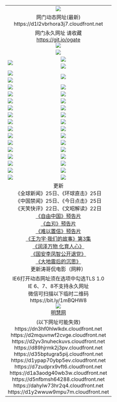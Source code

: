 ﻿<table>
  <tr></tr>
  <tr><td colspan=2 align=center><img src="https://d1l2vbrhora3j7.cloudfront.net/Up/oGate.jpg" /></td></tr>
  <tr><td colspan=2 align=center>网门动态网址(最新)
<br>https://d1l2vbrhora3j7.cloudfront.net
    </td>
  </tr>
  <tr>
    <td colspan=2 align=center>网门永久网址 请收藏<br/><a href="https://git.io/ogate" target="_blank">https://git.io/ogate</a><br/><a href="https://d1l2vbrhora3j7.cloudfront.net/Up/0WMGDL2.png" target="_blank"><img src="https://d1l2vbrhora3j7.cloudfront.net/Up/0WMGD2.png"/></a></td>
  </tr>
  <tr>
    <td colspan=2 align=center><a href="https://d1l2vbrhora3j7.cloudfront.net/ogUP.aspx?name=0oGate.apk" target="_blank"><img src="https://d1l2vbrhora3j7.cloudfront.net/Up/0WMAZ.jpg" /></a></td>
  </tr>
  <tr>
    <td rowspan=2><a href="https://d1l2vbrhora3j7.cloudfront.net/ogUP.aspx?name=WJ.mp4&count=480P:1" target="_blank"><img src="https://d1l2vbrhora3j7.cloudfront.net/Up/WJ.jpg" /></a></td>
    <td><a href="https://d1l2vbrhora3j7.cloudfront.net/ogUP.aspx?name=11DKC.mp4&count=2:4,1:16" target="_blank"><img src="https://d1l2vbrhora3j7.cloudfront.net/Up/11DKC.jpg" /></a></td> 
  </tr>
  <tr>
    <td><a href="https://d1l2vbrhora3j7.cloudfront.net/ogUP.aspx?name=LRSH.mp4&count=W:13,2:10" target="_blank"><img src="https://d1l2vbrhora3j7.cloudfront.net/Up/LRSH.jpg" /></a></td>
  </tr>
  <tr>
    <td><a href="https://d1l2vbrhora3j7.cloudfront.net/ogUP.aspx?name=JQR.mp4&count=2" target="_blank"><img src="https://d1l2vbrhora3j7.cloudfront.net/Up/JQR.jpg" /></a></td>   
    <td rowspan=2><a href="https://d1l2vbrhora3j7.cloudfront.net/ogUP.aspx?name=JP.mp4&count=9" target="_blank"><img src="https://d1l2vbrhora3j7.cloudfront.net/Up/JP.jpg" /></td>
  </tr>
  <tr>
    <td><div><a href="https://d1l2vbrhora3j7.cloudfront.net/ogUP.aspx?name=LRWS.mp4&count=7B:7,6B:44,5A:10,5B:35,4A:14,4B:19,3A:10,3B:26,2A:16,2B:21,1A:23,1B:29&current=7B:7" target="_blank"><img src="https://d1l2vbrhora3j7.cloudfront.net/Up/LRWS.jpg" /></a></td>
  </tr>
  <tr>
    <td><a href="https://d1l2vbrhora3j7.cloudfront.net/ogUP.aspx?name=SSZJ.mp4&count=SP:6,480P:8" target="_blank"><img src="https://d1l2vbrhora3j7.cloudfront.net/Up/SSZJ.jpg" /></a></td>
    <td><a href="https://d1l2vbrhora3j7.cloudfront.net/ogUP.aspx?name=WH.mp4" target="_blank"><img src="https://d1l2vbrhora3j7.cloudfront.net/Up/WH.jpg" /></a></td>
  </tr>
  <tr>
    <td><a href="https://d1l2vbrhora3j7.cloudfront.net/ogUP.aspx?name=ZY.mp4&count=2015:16" target="_blank"><img src="https://d1l2vbrhora3j7.cloudfront.net/Up/ZY.jpg" /></a</td>
    <td><a href="https://d1l2vbrhora3j7.cloudfront.net/ogUP.aspx?name=XTFY.mp4&count=B:2,A:24" target="_blank"><img src="https://d1l2vbrhora3j7.cloudfront.net/Up/XTFY.jpg" /></a></td>
  </tr>
  <tr>
    <td><a href="https://d1l2vbrhora3j7.cloudfront.net/ogUP.aspx?name=1LYF.mp4&count=2" target="_blank"><img src="https://d1l2vbrhora3j7.cloudfront.net/Up/1LYF0.jpg" /></a></td>
    <td><a href="https://d1l2vbrhora3j7.cloudfront.net/ogUP.aspx?name=1ZGC.mp4&count=6" target="_blank"><img src="https://d1l2vbrhora3j7.cloudfront.net/Up/1ZGC0.jpg" /></a></td>
  </tr>
  <tr>
    <td><a href="https://d1l2vbrhora3j7.cloudfront.net/ogUP.aspx?name=1ZKM.mp4&count=3&current=3" target="_blank"><img src="https://d1l2vbrhora3j7.cloudfront.net/Up/1ZKM0.jpg" /></a></td>  
    <td><a href="https://d1l2vbrhora3j7.cloudfront.net/ogUP.aspx?name=1WWY.mp4&count=6&current=6" target="_blank"><img src="https://d1l2vbrhora3j7.cloudfront.net/Up/1WWY0.jpg" /></a></td>
  </tr>
  <tr>
    <td><a href="https://d1l2vbrhora3j7.cloudfront.net/ogUP.aspx?name=10JGY.mp4&count=3" target="_blank"><img src="https://d1l2vbrhora3j7.cloudfront.net/Up/10JGY0.jpg" /></a></td>
    <td><a href="https://d1l2vbrhora3j7.cloudfront.net/ogUP.aspx?name=10CYS.mp4&count=2" target="_blank"><img src="https://d1l2vbrhora3j7.cloudfront.net/Up/10CYS0.jpg" /></a></td>
  </tr>
  <tr>
    <td><a href="https://d1l2vbrhora3j7.cloudfront.net/ogUP.aspx?name=4SQQ.mp4&count=201602:18,201601:21&current=201602:18" target="_blank"><img src="https://d1l2vbrhora3j7.cloudfront.net/Up/4SQQ0.jpg"/></a></td>
    <td><a href="https://d1l2vbrhora3j7.cloudfront.net/ogUP.aspx?name=4SHQ.mp4&count=201602:23,201601:28&current=201602:23" target="_blank"><img src="https://d1l2vbrhora3j7.cloudfront.net/Up/4SHQ0.jpg"/></a></td>
  </tr>
  <tr>
    <td><a href="https://d1l2vbrhora3j7.cloudfront.net/ogUP.aspx?name=4SZG.mp4&count=201602:18,201601:23&current=201602:18" target="_blank"><img src="https://d1l2vbrhora3j7.cloudfront.net/Up/4SZG0.jpg"/></a></td>
    <td><a href="https://d1l2vbrhora3j7.cloudfront.net/ogUP.aspx?name=4SDJ.mp4&count=201602A:21,201602B:6,201601A:48,201601B:6&current=201602A:21" target="_blank"><img src="https://d1l2vbrhora3j7.cloudfront.net/Up/4SDJ0.jpg"/></a></td>
  </tr>
  <tr>
    <td><a href="https://d1l2vbrhora3j7.cloudfront.net/ogUP.aspx?name=4CTX.mp4&count=201602:3,201601:4&current=201602:3" target="_blank"><img src="https://d1l2vbrhora3j7.cloudfront.net/Up/4CTX0.jpg"/></a></td>
    <td><a href="https://d1l2vbrhora3j7.cloudfront.net/ogUP.aspx?name=4CWZ.mp4&count=201602:3,201601:4&current=201602:3" target="_blank"><img src="https://d1l2vbrhora3j7.cloudfront.net/Up/4CWZ0.jpg"/></a></td>
  </tr>
  <tr>
    <td><a href="https://d1l2vbrhora3j7.cloudfront.net/onUP.aspx?name=https://dwsfx5awq5vcc.cloudfront.net/" target="_blank"><img src="https://d1l2vbrhora3j7.cloudfront.net/Up/0DTW.jpg"/></a></td>
    <td><a href="https://d1l2vbrhora3j7.cloudfront.net/onUP.aspx?name=https://d240ns8up8earz.cloudfront.net/acenter/" target="_blank"><img src="https://d1l2vbrhora3j7.cloudfront.net/Up/0TDW.jpg" /></a></td>
  </tr>
  <tr>
    <td><a href="https://d1l2vbrhora3j7.cloudfront.net/onUP.aspx?name=https://d4508d6vomz2p.cloudfront.net/gb/nsc413.htm" target="_blank"><img src="https://d1l2vbrhora3j7.cloudfront.net/Up/0DJY.jpg" /></a></td>
    <td><a href="https://d1l2vbrhora3j7.cloudfront.net/onUP.aspx?name=https://d3bxwq7vzudb5l.cloudfront.net/xtr/gb/prog204.html" target="_blank"><img src="https://d1l2vbrhora3j7.cloudfront.net/Up/0XTR.jpg" /></a></td>
  </tr>
  <tr>
    <td><a href="https://d1l2vbrhora3j7.cloudfront.net/onUP.aspx?name=https://d3aj00iefsmfgc.cloudfront.net/" target="_blank"><img src="https://d1l2vbrhora3j7.cloudfront.net/Up/0MHW.jpg" /></a></td>
    <td><a href="https://d1l2vbrhora3j7.cloudfront.net/onUP.aspx?name=https://d1lcj91uv80klr.cloudfront.net/" target="_blank"><img src="https://d1l2vbrhora3j7.cloudfront.net/Up/0ZJW.jpg" /></a></td>
  </tr>
  <tr>
    <td><a href="https://d1l2vbrhora3j7.cloudfront.net/ogUP.aspx?name=0FG.zip" target="_blank"><img src="https://d1l2vbrhora3j7.cloudfront.net/Up/0FG.jpg" /></a></td>
    <td><a href="https://d1l2vbrhora3j7.cloudfront.net/ogUP.aspx?name=0FGA.apk" target="_blank"><img src="https://d1l2vbrhora3j7.cloudfront.net/Up/0FGA.jpg" /></a></td>
  </tr>
  <tr>
    <td><a href="https://d1l2vbrhora3j7.cloudfront.net/ogUP.aspx?name=0U.zip" target="_blank"><img src="https://d1l2vbrhora3j7.cloudfront.net/Up/0U.jpg" /></a></td>
    <td><a href="https://d1l2vbrhora3j7.cloudfront.net/ogUP.aspx?name=0UA.apk" target="_blank"><img src="https://d1l2vbrhora3j7.cloudfront.net/Up/0UA.jpg" /></a></td>
  </tr>
  <tr>
    <td><a href="https://d1l2vbrhora3j7.cloudfront.net/ogUP.aspx?name=0iPPOTV.zip" target="_blank"><img src="https://d1l2vbrhora3j7.cloudfront.net/Up/0iPPOTV.jpg" /></a></td>
    <td><a href="https://d1l2vbrhora3j7.cloudfront.net/ogUP.aspx?name=0iNTD.apk" target="_blank"><img src="https://d1l2vbrhora3j7.cloudfront.net/Up/0iNTD.jpg" /></a></td>
  </tr>
  <tr>
    <td colspan=2 align=center>更新<br>
      《全球新闻》25日、《环球直击》25日<br>
      《中国禁闻》25日、《今日点击》25日<br>
      《天笑快评》22日、《文昭解读》22日<br>
      <a href="https://d1l2vbrhora3j7.cloudfront.net/ogUP.aspx?name=11ZYZG0.mp4" target="_blank">《自由中国》预告片</a><br>
      <a href="https://d1l2vbrhora3j7.cloudfront.net/ogUP.aspx?name=11XR.mp4" target="_blank">《血刃》预告片</a><br>
      <a href="https://d1l2vbrhora3j7.cloudfront.net/ogUP.aspx?name=11NYZX.mp4&count=2" target="_blank">《难以置信》预告片</a><br>
      <a href="https://d1l2vbrhora3j7.cloudfront.net/ogUP.aspx?name=1WWY.mp4&count=6&current=6" target="_blank">《王为宇·我们的故事》第3集</a><br>
      <a href="https://d1l2vbrhora3j7.cloudfront.net/ogUP.aspx?name=LZWW.mp4" target="_blank">《润泽万物 化育人心》</a><br>
      <a href="https://d1l2vbrhora3j7.cloudfront.net/ogUP.aspx?name=4LFZ.mp4" target="_blank">《国安李凤智公开退党》</a><br>
      <a href="https://d1l2vbrhora3j7.cloudfront.net/ogUP.aspx?name=4DDZHDCS.mp4" target="_blank">《大地震后的沉思》</a><br>
      更新涛哥侃电影（网粹）<br>      
    </td>
  </tr>
  <tr>
    <td colspan=2 align=center>IE6打开动态网址须在选项中勾选TLS 1.0<br/>IE 6、7、8不支持永久网址<br/>
      微信可扫描以下临时二维码<br/>https://bit.ly/1mBQHW8<br/><a href="https://d1l2vbrhora3j7.cloudfront.net/Up/0WMGDL3.png" target="_blank"><img src="https://d1l2vbrhora3j7.cloudfront.net/Up/0WMGD3.png"/></a><br>
      <a href="https://d1l2vbrhora3j7.cloudfront.net/onUP.aspx?name=https://www.minghui.org/" target="_blank">明慧网</a></td>
  </tr>
  <tr>
    <td colspan=2 align=center>(以下网址可能失效)
<br>https://dn3hf0hlwlkdx.cloudfront.net
<br>https://d2mquvnwf2cvge.cloudfront.net
<br>https://d2yv3nuheckuvs.cloudfront.net
<br>https://d89hjrmk2j3pv.cloudfront.net
<br>https://d35bptugra5pij.cloudfront.net
<br>https://d1ypap70ybp5ev.cloudfront.net
<br>https://d7zudprx9vft6.cloudfront.net
<br>https://d1a3aodg40wb3w.cloudfront.net
<br>https://d5nfbmsh64288.cloudfront.net
<br>https://dahylw73hr2q4.cloudfront.net
<br>https://d1y2wwuw9mpu7m.cloudfront.net
    </td>
  </tr>
</table>
